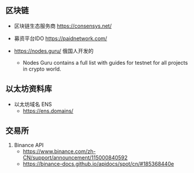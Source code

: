 ## 区块链
- 区块链生态服务商 https://consensys.net/

- 募资平台IDO https://paidnetwork.com/

- https://nodes.guru/  俄国人开发的
    - Nodes Guru contains a full list with guides for testnet for all projects in crypto world.
## 以太坊资料库
- 以太坊域名 ENS    
    - https://ens.domains/

## 交易所
1. Binance API 
    - https://www.binance.com/zh-CN/support/announcement/115000840592
    - https://binance-docs.github.io/apidocs/spot/cn/#185368440e